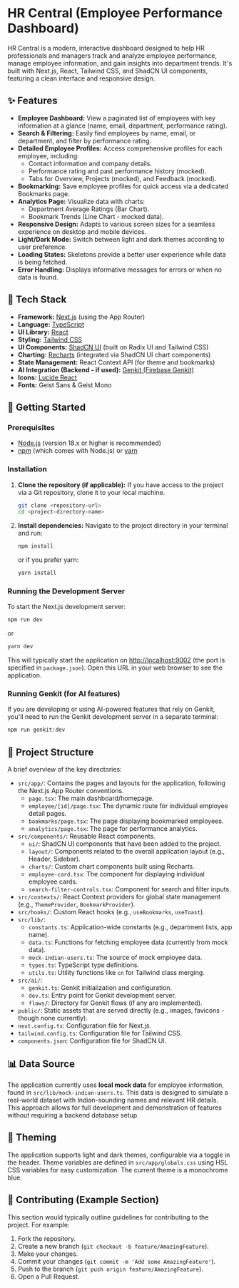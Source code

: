 # HR Central (Employee Performance Dashboard)

HR Central is a modern, interactive dashboard designed to help HR professionals and managers track and analyze employee performance, manage employee information, and gain insights into department trends. It's built with Next.js, React, Tailwind CSS, and ShadCN UI components, featuring a clean interface and responsive design.

## ✨ Features

-   **Employee Dashboard:** View a paginated list of employees with key information at a glance (name, email, department, performance rating).
-   **Search & Filtering:** Easily find employees by name, email, or department, and filter by performance rating.
-   **Detailed Employee Profiles:** Access comprehensive profiles for each employee, including:
    -   Contact information and company details.
    -   Performance rating and past performance history (mocked).
    -   Tabs for Overview, Projects (mocked), and Feedback (mocked).
-   **Bookmarking:** Save employee profiles for quick access via a dedicated Bookmarks page.
-   **Analytics Page:** Visualize data with charts:
    -   Department Average Ratings (Bar Chart).
    -   Bookmark Trends (Line Chart - mocked data).
-   **Responsive Design:** Adapts to various screen sizes for a seamless experience on desktop and mobile devices.
-   **Light/Dark Mode:** Switch between light and dark themes according to user preference.
-   **Loading States:** Skeletons provide a better user experience while data is being fetched.
-   **Error Handling:** Displays informative messages for errors or when no data is found.

## 🔧 Tech Stack

-   **Framework:** [Next.js](https://nextjs.org/) (using the App Router)
-   **Language:** [TypeScript](https://www.typescriptlang.org/)
-   **UI Library:** [React](https://reactjs.org/)
-   **Styling:** [Tailwind CSS](https://tailwindcss.com/)
-   **UI Components:** [ShadCN UI](https://ui.shadcn.com/) (built on Radix UI and Tailwind CSS)
-   **Charting:** [Recharts](https://recharts.org/) (integrated via ShadCN UI chart components)
-   **State Management:** React Context API (for theme and bookmarks)
-   **AI Integration (Backend - if used):** [Genkit (Firebase Genkit)](https://firebase.google.com/docs/genkit)
-   **Icons:** [Lucide React](https://lucide.dev/)
-   **Fonts:** Geist Sans & Geist Mono

## 🚀 Getting Started

### Prerequisites

-   [Node.js](https://nodejs.org/) (version 18.x or higher is recommended)
-   [npm](https://www.npmjs.com/) (which comes with Node.js) or [yarn](https://yarnpkg.com/)

### Installation

1.  **Clone the repository (if applicable):**
    If you have access to the project via a Git repository, clone it to your local machine.
    ```bash
    git clone <repository-url>
    cd <project-directory-name>
    ```

2.  **Install dependencies:**
    Navigate to the project directory in your terminal and run:
    ```bash
    npm install
    ```
    or if you prefer yarn:
    ```bash
    yarn install
    ```

### Running the Development Server

To start the Next.js development server:

```bash
npm run dev
```
or
```bash
yarn dev
```

This will typically start the application on [http://localhost:9002](http://localhost:9002) (the port is specified in `package.json`). Open this URL in your web browser to see the application.

### Running Genkit (for AI features)

If you are developing or using AI-powered features that rely on Genkit, you'll need to run the Genkit development server in a separate terminal:

```bash
npm run genkit:dev
```

## 📂 Project Structure

A brief overview of the key directories:

-   `src/app/`: Contains the pages and layouts for the application, following the Next.js App Router conventions.
    -   `page.tsx`: The main dashboard/homepage.
    -   `employee/[id]/page.tsx`: The dynamic route for individual employee detail pages.
    -   `bookmarks/page.tsx`: The page displaying bookmarked employees.
    -   `analytics/page.tsx`: The page for performance analytics.
-   `src/components/`: Reusable React components.
    -   `ui/`: ShadCN UI components that have been added to the project.
    -   `layout/`: Components related to the overall application layout (e.g., Header, Sidebar).
    -   `charts/`: Custom chart components built using Recharts.
    -   `employee-card.tsx`: The component for displaying individual employee cards.
    -   `search-filter-controls.tsx`: Component for search and filter inputs.
-   `src/contexts/`: React Context providers for global state management (e.g., `ThemeProvider`, `BookmarkProvider`).
-   `src/hooks/`: Custom React hooks (e.g., `useBookmarks`, `useToast`).
-   `src/lib/`:
    -   `constants.ts`: Application-wide constants (e.g., department lists, app name).
    -   `data.ts`: Functions for fetching employee data (currently from mock data).
    -   `mock-indian-users.ts`: The source of mock employee data.
    -   `types.ts`: TypeScript type definitions.
    -   `utils.ts`: Utility functions like `cn` for Tailwind class merging.
-   `src/ai/`:
    -   `genkit.ts`: Genkit initialization and configuration.
    -   `dev.ts`: Entry point for Genkit development server.
    -   `flows/`: Directory for Genkit flows (if any are implemented).
-   `public/`: Static assets that are served directly (e.g., images, favicons - though none currently).
-   `next.config.ts`: Configuration file for Next.js.
-   `tailwind.config.ts`: Configuration file for Tailwind CSS.
-   `components.json`: Configuration file for ShadCN UI.

## 📊 Data Source

The application currently uses **local mock data** for employee information, found in `src/lib/mock-indian-users.ts`. This data is designed to simulate a real-world dataset with Indian-sounding names and relevant HR details. This approach allows for full development and demonstration of features without requiring a backend database setup.

## 🎨 Theming

The application supports light and dark themes, configurable via a toggle in the header. Theme variables are defined in `src/app/globals.css` using HSL CSS variables for easy customization. The current theme is a monochrome blue.

## 🤝 Contributing (Example Section)

This section would typically outline guidelines for contributing to the project. For example:

1.  Fork the repository.
2.  Create a new branch (`git checkout -b feature/AmazingFeature`).
3.  Make your changes.
4.  Commit your changes (`git commit -m 'Add some AmazingFeature'`).
5.  Push to the branch (`git push origin feature/AmazingFeature`).
6.  Open a Pull Request.

